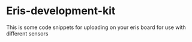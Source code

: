# Eris-development-kit
This is some code snippets for uploading on your eris board for use with different sensors
